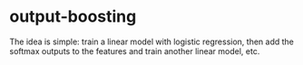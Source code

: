 # output-boosting

The idea is simple: train a linear model with logistic regression, then add the softmax outputs to the features and train another linear model, etc.
